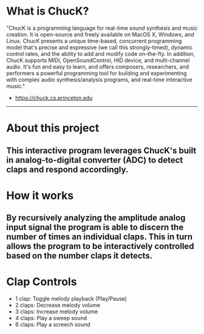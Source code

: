 # What is ChucK?
"ChucK is a programming language for real-time sound synthesis and music creation. It is open-source and freely available on MacOS X, Windows, and Linux. ChucK presents a unique time-based, concurrent programming model that's precise and expressive (we call this strongly-timed), dynamic control rates, and the ability to add and modify code on-the-fly. In addition, ChucK supports MIDI, OpenSoundControl, HID device, and multi-channel audio. It's fun and easy to learn, and offers composers, researchers, and performers a powerful programming tool for building and experimenting with complex audio synthesis/analysis programs, and real-time interactive music."
- https://chuck.cs.princeton.edu
---
# About this project
This interactive program leverages ChucK's built in analog-to-digital converter (ADC) to detect claps and respond accordingly.
---
# How it works
By recursively analyzing the amplitude analog input signal the program is able to discern the number of times an individual claps.
This in turn allows the program to be interactively controlled based on the number claps it detects.  
---
# Clap Controls 
- 1 clap: Toggle melody playback (Play/Pause)
- 2 claps: Decrease melody volume
- 3 claps: Increase melody volume
- 4 claps: Play a sweep sound
- 6 claps: Play a screech sound
